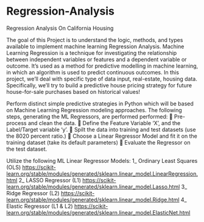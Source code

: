 # Regression-Analysis
Regression Analysis On California Housing

The goal of this Project is to understand the logic, methods, and types available to implement
machine learning Regression Analysis.
Machine Learning Regression is a technique for investigating the relationship between independent
variables or features and a dependent variable or outcome. It’s used as a method for predictive modelling
in machine learning, in which an algorithm is used to predict continuous outcomes.
In this project, we’ll deal with specific type of data input, real-estate, housing data. Specifically, we’ll try to
build a predictive house pricing strategy for future house-for-sale purchases based on historical values! 

Perform distinct simple predictive strategies in Python which will be based on Machine Learning
Regression modeling approaches.
The following steps, generating the ML Regressors, are performed performed:
 Pre-process and clean the data.
 Define the Feature Variable ‘X’, and the Label/Target variable ‘y’.
 Spilt the data into training and test datasets (use the 8020 percent ratio.)
 Choose a Linear Regressor Model and fit it on the training dataset (take its default parameters)
 Evaluate the Regressor on the test dataset.


Utilize the following ML Linear Regressor Models:
1_ Ordinary Least Squares (OLS)
https://scikit-learn.org/stable/modules/generated/sklearn.linear_model.LinearRegression.html
2_ LASSO Regressor (L1)
https://scikit-learn.org/stable/modules/generated/sklearn.linear_model.Lasso.html
3_ Ridge Regressor (L2)
https://scikit-learn.org/stable/modules/generated/sklearn.linear_model.Ridge.html
4_ Elastic Regressor (L1 & L2)
https://scikit-learn.org/stable/modules/generated/sklearn.linear_model.ElasticNet.html
